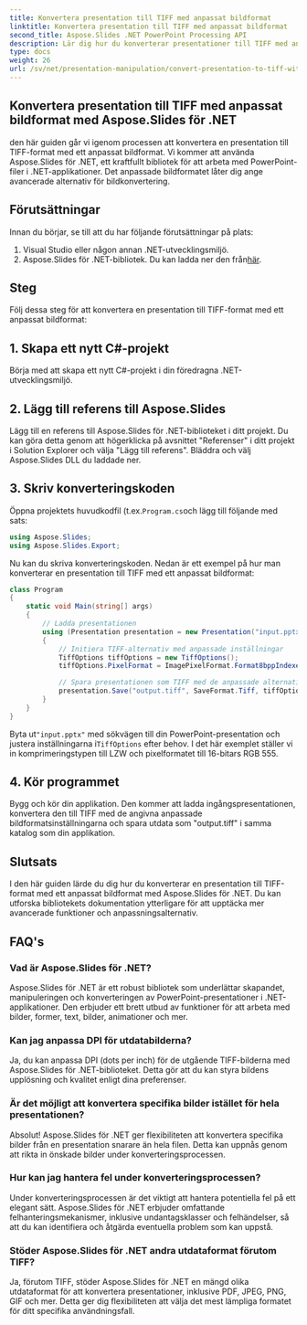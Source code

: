 ```yaml
---
title: Konvertera presentation till TIFF med anpassat bildformat
linktitle: Konvertera presentation till TIFF med anpassat bildformat
second_title: Aspose.Slides .NET PowerPoint Processing API
description: Lär dig hur du konverterar presentationer till TIFF med anpassade bildinställningar med Aspose.Slides för .NET. Steg-för-steg guide med kodexempel.
type: docs
weight: 26
url: /sv/net/presentation-manipulation/convert-presentation-to-tiff-with-custom-image-format/
---
```


## Konvertera presentation till TIFF med anpassat bildformat med Aspose.Slides för .NET

den här guiden går vi igenom processen att konvertera en presentation till TIFF-format med ett anpassat bildformat. Vi kommer att använda Aspose.Slides för .NET, ett kraftfullt bibliotek för att arbeta med PowerPoint-filer i .NET-applikationer. Det anpassade bildformatet låter dig ange avancerade alternativ för bildkonvertering.

## Förutsättningar

Innan du börjar, se till att du har följande förutsättningar på plats:

1. Visual Studio eller någon annan .NET-utvecklingsmiljö.
2.  Aspose.Slides för .NET-bibliotek. Du kan ladda ner den från[här](https://downloads.aspose.com/slides/net).

## Steg

Följ dessa steg för att konvertera en presentation till TIFF-format med ett anpassat bildformat:

## 1. Skapa ett nytt C#-projekt

Börja med att skapa ett nytt C#-projekt i din föredragna .NET-utvecklingsmiljö.

## 2. Lägg till referens till Aspose.Slides

Lägg till en referens till Aspose.Slides för .NET-biblioteket i ditt projekt. Du kan göra detta genom att högerklicka på avsnittet "Referenser" i ditt projekt i Solution Explorer och välja "Lägg till referens". Bläddra och välj Aspose.Slides DLL du laddade ner.

## 3. Skriv konverteringskoden

 Öppna projektets huvudkodfil (t.ex.`Program.cs`och lägg till följande med sats:

```csharp
using Aspose.Slides;
using Aspose.Slides.Export;
```

Nu kan du skriva konverteringskoden. Nedan är ett exempel på hur man konverterar en presentation till TIFF med ett anpassat bildformat:

```csharp
class Program
{
    static void Main(string[] args)
    {
        // Ladda presentationen
        using (Presentation presentation = new Presentation("input.pptx"))
        {
            // Initiera TIFF-alternativ med anpassade inställningar
            TiffOptions tiffOptions = new TiffOptions();
            tiffOptions.PixelFormat = ImagePixelFormat.Format8bppIndexed;

            // Spara presentationen som TIFF med de anpassade alternativen
            presentation.Save("output.tiff", SaveFormat.Tiff, tiffOptions);
        }
    }
}
```

 Byta ut`"input.pptx"` med sökvägen till din PowerPoint-presentation och justera inställningarna i`TiffOptions` efter behov. I det här exemplet ställer vi in komprimeringstypen till LZW och pixelformatet till 16-bitars RGB 555.

## 4. Kör programmet

Bygg och kör din applikation. Den kommer att ladda ingångspresentationen, konvertera den till TIFF med de angivna anpassade bildformatsinställningarna och spara utdata som "output.tiff" i samma katalog som din applikation.

## Slutsats

I den här guiden lärde du dig hur du konverterar en presentation till TIFF-format med ett anpassat bildformat med Aspose.Slides för .NET. Du kan utforska bibliotekets dokumentation ytterligare för att upptäcka mer avancerade funktioner och anpassningsalternativ.

## FAQ's

### Vad är Aspose.Slides för .NET?

Aspose.Slides för .NET är ett robust bibliotek som underlättar skapandet, manipuleringen och konverteringen av PowerPoint-presentationer i .NET-applikationer. Den erbjuder ett brett utbud av funktioner för att arbeta med bilder, former, text, bilder, animationer och mer.

### Kan jag anpassa DPI för utdatabilderna?

Ja, du kan anpassa DPI (dots per inch) för de utgående TIFF-bilderna med Aspose.Slides för .NET-biblioteket. Detta gör att du kan styra bildens upplösning och kvalitet enligt dina preferenser.

### Är det möjligt att konvertera specifika bilder istället för hela presentationen?

Absolut! Aspose.Slides för .NET ger flexibiliteten att konvertera specifika bilder från en presentation snarare än hela filen. Detta kan uppnås genom att rikta in önskade bilder under konverteringsprocessen.

### Hur kan jag hantera fel under konverteringsprocessen?

Under konverteringsprocessen är det viktigt att hantera potentiella fel på ett elegant sätt. Aspose.Slides för .NET erbjuder omfattande felhanteringsmekanismer, inklusive undantagsklasser och felhändelser, så att du kan identifiera och åtgärda eventuella problem som kan uppstå.

### Stöder Aspose.Slides för .NET andra utdataformat förutom TIFF?

Ja, förutom TIFF, stöder Aspose.Slides för .NET en mängd olika utdataformat för att konvertera presentationer, inklusive PDF, JPEG, PNG, GIF och mer. Detta ger dig flexibiliteten att välja det mest lämpliga formatet för ditt specifika användningsfall.
